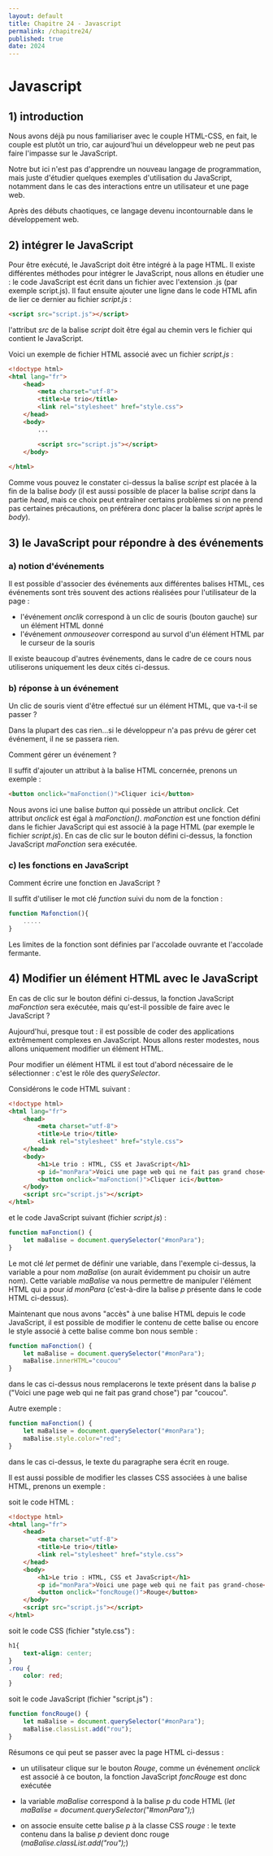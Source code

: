 ```yaml
---
layout: default
title: Chapitre 24 - Javascript
permalink: /chapitre24/
published: true
date: 2024
---
```


# Javascript

## 1) introduction

Nous avons déjà pu nous familiariser avec le couple HTML-CSS, en fait, le couple est plutôt un trio, car aujourd'hui un développeur web ne peut pas faire l'impasse sur le JavaScript.

Notre but ici n'est pas d'apprendre un nouveau langage de programmation, mais juste d'étudier quelques exemples d'utilisation du JavaScript, notamment dans le cas des interactions entre un utilisateur et une page web.

Après des débuts chaotiques, ce langage devenu incontournable dans le développement web.

## 2) intégrer le JavaScript

Pour être exécuté, le JavaScript doit être intégré à la page HTML. Il existe différentes méthodes pour intégrer le JavaScript, nous allons en étudier une : le code JavaScript est écrit dans un fichier avec l'extension .js (par exemple script.js). Il faut ensuite ajouter une ligne dans le code HTML afin de lier ce dernier au fichier *script.js* :

```html
<script src="script.js"></script>
```

l'attribut *src* de la balise *script* doit être égal au chemin vers le fichier qui contient le JavaScript.

Voici un exemple de fichier HTML associé avec un fichier *script.js* :

```html
<!doctype html>
<html lang="fr">
	<head>
		<meta charset="utf-8">
		<title>Le trio</title>
		<link rel="stylesheet" href="style.css">
	</head>
	<body>
		...

		<script src="script.js"></script>
	</body>
	
</html>
```

Comme vous pouvez le constater ci-dessus la balise *script* est placée à la fin de la balise *body* (il est aussi possible de placer la balise *script* dans la partie *head*, mais ce choix peut entraîner certains problèmes si on ne prend pas certaines précautions, on préférera donc placer la balise *script* après le *body*).

## 3) le JavaScript pour répondre à des événements

### a) notion d'événements

Il est possible d'associer des événements aux différentes balises HTML, ces événements sont très souvent des actions réalisées pour l'utilisateur de la page :

- l'événement *onclik* correspond à un clic de souris (bouton gauche) sur un élément HTML donné
- l'événement *onmouseover* correspond au survol d'un élément HTML par le curseur de la souris

Il existe beaucoup d'autres événements, dans le cadre de ce cours nous utiliserons uniquement les deux cités ci-dessus.

### b) réponse à un événement

Un clic de souris vient d'être effectué sur un élément HTML, que va-t-il se passer ?

Dans la plupart des cas rien...si le développeur n'a pas prévu de gérer cet événement, il ne se passera rien.

Comment gérer un événement ?

Il suffit d'ajouter un attribut à la balise HTML concernée, prenons un exemple :

```html 
<button onclick="maFonction()">Cliquer ici</button>
```

Nous avons ici une balise *button* qui possède un attribut *onclick*. Cet attribut *onclick* est égal à *maFonction()*. *maFonction* est une fonction défini dans le fichier JavaScript qui est associé à la page HTML (par exemple le fichier *script.js*). En cas de clic sur le bouton défini ci-dessus, la fonction JavaScript *maFonction* sera exécutée.

### c) les fonctions en JavaScript

Comment écrire une fonction en JavaScript ?

Il suffit d'utiliser le mot clé *function* suivi du nom de la fonction :

```js
function Mafonction(){
	.....
}
```
Les limites de la fonction sont définies par l'accolade ouvrante et l'accolade fermante.

## 4) Modifier un élément HTML avec le JavaScript

En cas de clic sur le bouton défini ci-dessus, la fonction JavaScript *maFonction* sera exécutée, mais qu'est-il possible de faire avec le JavaScript ?

Aujourd'hui, presque tout : il est possible de coder des applications extrêmement complexes en JavaScript. Nous allons rester modestes, nous allons uniquement modifier un élément HTML.

Pour modifier un élément HTML il est tout d'abord nécessaire de le sélectionner : c'est le rôle des *querySelector*.

Considérons le code HTML suivant :

```html
<!doctype html>
<html lang="fr">
	<head>
		<meta charset="utf-8">
		<title>Le trio</title>
		<link rel="stylesheet" href="style.css">
	</head>
	<body>
		<h1>Le trio : HTML, CSS et JavaScript</h1>
		<p id="monPara">Voici une page web qui ne fait pas grand chose</p>
		<button onclick="maFonction()">Cliquer ici</button>
	</body>
	<script src="script.js"></script>
</html>
```

et le code JavaScript suivant (fichier *script.js*) :

```js
function maFonction() {
	let maBalise = document.querySelector("#monPara");
}
```

Le mot clé *let* permet de définir une variable, dans l'exemple ci-dessus, la variable a pour nom *maBalise* (on aurait évidemment pu choisir un autre nom). Cette variable *maBalise* va nous permettre de manipuler l'élément HTML qui a pour *id* *monPara* (c'est-à-dire la balise *p* présente dans le code HTML ci-dessus).

Maintenant que nous avons "accès" à une balise HTML depuis le code JavaScript, il est possible de modifier le contenu de cette balise ou encore le style associé à cette balise comme bon nous semble :

```js
function maFonction() {
	let maBalise = document.querySelector("#monPara");
	maBalise.innerHTML="coucou"
}
``` 

dans le cas ci-dessus nous remplacerons le texte présent dans la balise *p* ("Voici une page web qui ne fait pas grand chose") par "coucou".

Autre exemple :

```js
function maFonction() {
	let maBalise = document.querySelector("#monPara");
	maBalise.style.color="red";
}
``` 
dans le cas ci-dessus, le texte du paragraphe sera écrit en rouge.

Il est aussi possible de modifier les classes CSS associées à une balise HTML, prenons un exemple :

soit le code HTML :

```html
<!doctype html>
<html lang="fr">
	<head>
		<meta charset="utf-8">
		<title>Le trio</title>
		<link rel="stylesheet" href="style.css">
	</head>
	<body>
		<h1>Le trio : HTML, CSS et JavaScript</h1>
		<p id="monPara">Voici une page web qui ne fait pas grand-chose</p>
		<button onclick="foncRouge()">Rouge</button>
	</body>
	<script src="script.js"></script>
</html>
```

soit le code CSS (fichier "style.css") :

```css
h1{
	text-align: center;
}
.rou {
	color: red;
}
```

soit le code JavaScript (fichier "script.js") :

```js
function foncRouge() {
	let maBalise = document.querySelector("#monPara");
	maBalise.classList.add("rou");
}
```

Résumons ce qui peut se passer avec la page HTML ci-dessus :

- un utilisateur clique sur le bouton *Rouge*, comme un événement *onclick* est associé à ce bouton, la fonction JavaScript *foncRouge* est donc exécutée

- la variable *maBalise* correspond à la balise *p* du code HTML (*let maBalise = document.querySelector("#monPara");*)

- on associe ensuite cette balise *p* à la classe CSS *rouge* : le texte contenu dans la balise *p* devient donc rouge (*maBalise.classList.add("rou");*)
